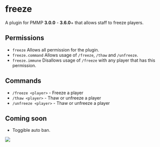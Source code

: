 # freeze
A plugin for PMMP **3.0.0** - **3.6.0**+ that allows staff to freeze players. 

## Permissions
 - `freeze` Allows all permission for the plugin.
 - `freeze.command` Allows usage of `/freeze`, `/thaw` and `/unfreeze`.
 - `freeze.immune` Disallows usage of `/freeze` with any player that has this permission.
 
## Commands
 - `/freeze <player>` - Freeze a player
 - `/thaw <player>` - Thaw or unfreeze a player
 - `/unfreeze <player>` - Thaw or unfreeze a player
 
## Coming soon
 - Toggible auto ban.
 
[![](https://poggit.pmmp.io/shield.api/freeze)](https://poggit.pmmp.io/p/freeze)
